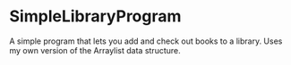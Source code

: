 # SimpleLibraryProgram
A simple program that lets you add and check out books to a library. Uses my own version of the Arraylist data structure. 
